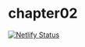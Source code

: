 # chapter02
[![Netlify Status](https://api.netlify.com/api/v1/badges/d4ddd6a2-ef15-4a7a-a257-23b9f8da4183/deploy-status)](https://app.netlify.com/sites/dlynch-chapter02/deploys)
